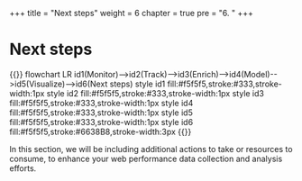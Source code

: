 +++
title = "Next steps"
weight = 6
chapter = true
pre = "6. "
+++


# Next steps

{{<mermaid>}}
flowchart LR
    id1(Monitor)-->id2(Track)-->id3(Enrich)-->id4(Model)-->id5(Visualize)-->id6(Next steps)
    style id1 fill:#f5f5f5,stroke:#333,stroke-width:1px
    style id2 fill:#f5f5f5,stroke:#333,stroke-width:1px
    style id3 fill:#f5f5f5,stroke:#333,stroke-width:1px
    style id4 fill:#f5f5f5,stroke:#333,stroke-width:1px
    style id5 fill:#f5f5f5,stroke:#333,stroke-width:1px
    style id6 fill:#f5f5f5,stroke:#6638B8,stroke-width:3px
{{</mermaid >}}

In this section, we will be including additional actions to take or resources to consume, to enhance your web performance data collection and analysis efforts.